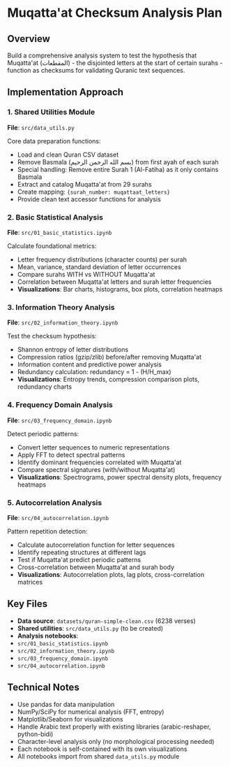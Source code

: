 # Muqatta'at Checksum Analysis Plan

## Overview

Build a comprehensive analysis system to test the hypothesis that Muqatta'at (المقطعات) - the disjointed letters at the start of certain surahs - function as checksums for validating Quranic text sequences.

## Implementation Approach

### 1. Shared Utilities Module

**File**: `src/data_utils.py`

Core data preparation functions:

- Load and clean Quran CSV dataset
- Remove Basmala (بسم الله الرحمن الرحيم) from first ayah of each surah
- Special handling: Remove entire Surah 1 (Al-Fatiha) as it only contains Basmala
- Extract and catalog Muqatta'at from 29 surahs
- Create mapping: `{surah_number: muqattaat_letters}`
- Provide clean text accessor functions for analysis

### 2. Basic Statistical Analysis

**File**: `src/01_basic_statistics.ipynb`

Calculate foundational metrics:

- Letter frequency distributions (character counts) per surah
- Mean, variance, standard deviation of letter occurrences
- Compare surahs WITH vs WITHOUT Muqatta'at
- Correlation between Muqatta'at letters and surah letter frequencies
- **Visualizations**: Bar charts, histograms, box plots, correlation heatmaps

### 3. Information Theory Analysis

**File**: `src/02_information_theory.ipynb`

Test the checksum hypothesis:

- Shannon entropy of letter distributions
- Compression ratios (gzip/zlib) before/after removing Muqatta'at
- Information content and predictive power analysis
- Redundancy calculation: redundancy = 1 - (H/H_max)
- **Visualizations**: Entropy trends, compression comparison plots, redundancy charts

### 4. Frequency Domain Analysis

**File**: `src/03_frequency_domain.ipynb`

Detect periodic patterns:

- Convert letter sequences to numeric representations
- Apply FFT to detect spectral patterns
- Identify dominant frequencies correlated with Muqatta'at
- Compare spectral signatures (with/without Muqatta'at)
- **Visualizations**: Spectrograms, power spectral density plots, frequency heatmaps

### 5. Autocorrelation Analysis

**File**: `src/04_autocorrelation.ipynb`

Pattern repetition detection:

- Calculate autocorrelation function for letter sequences
- Identify repeating structures at different lags
- Test if Muqatta'at predict periodic patterns
- Cross-correlation between Muqatta'at and surah body
- **Visualizations**: Autocorrelation plots, lag plots, cross-correlation matrices

## Key Files

- **Data source**: `datasets/quran-simple-clean.csv` (6238 verses)
- **Shared utilities**: `src/data_utils.py` (to be created)
- **Analysis notebooks**: 
- `src/01_basic_statistics.ipynb`
- `src/02_information_theory.ipynb`
- `src/03_frequency_domain.ipynb`
- `src/04_autocorrelation.ipynb`

## Technical Notes

- Use pandas for data manipulation
- NumPy/SciPy for numerical analysis (FFT, entropy)
- Matplotlib/Seaborn for visualizations
- Handle Arabic text properly with existing libraries (arabic-reshaper, python-bidi)
- Character-level analysis only (no morphological processing needed)
- Each notebook is self-contained with its own visualizations
- All notebooks import from shared `data_utils.py` module